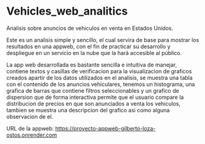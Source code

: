 # Vehicles_web_analitics
Analisis sobre anuncios de vehiculos en venta en Estados Unidos.

Este es un analisis simple y sencillo, el cual servira de base para mostrar los resultados en una appweb, con el fin de practicar su desarrollo y despliegue en un servicio en la nube que la hará accesible al público.

La app web desarrollada es bastante sencilla e intuitiva de manejar, contiene textos y casillas de verificacion para la visualizacion de graficos creados apartir de los datos utilizados en el analisis, se muestra una tabla con el contenido de los anuncios vehiculares, tenemos un histograma, una grafica de barras que contiene filtros seleccionables y un grafico de dispersion que de forma interactiva permite que el usuario compare la distribucion de precios en que son anunciados a venta los vehiculos, tambien se muestra una descripcion del grafico asi como alguna observacion de el.

URL de la appweb:  https://proyecto-appweb-gilberto-loza-ostos.onrender.com
